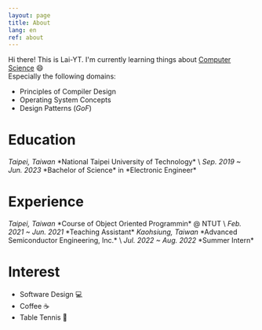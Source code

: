 ```yaml
---
layout: page
title: About
lang: en
ref: about
---
```


Hi there! This is Lai-YT. I'm currently learning things about [Computer Science](https://en.wikipedia.org/wiki/Computer_science) :smile: \
Especially the following domains:

- Principles of Compiler Design
- Operating System Concepts
- Design Patterns (*GoF*)

# Education

<span class="time-loc">
  <em>Taipei, Taiwan</em>
</span>
*National Taipei University of Technology*
\
<span class="time-loc">
  <em>Sep. 2019 ~ Jun. 2023</em>
</span>
*Bachelor of Science* in *Electronic Engineer*

# Experience

<span class="time-loc">
  <em>Taipei, Taiwan</em>
</span>
*Course of Object Oriented Programmin* @ NTUT \
<span class="time-loc">
  <em>Feb. 2021 ~ Jun. 2021</em>
</span>
*Teaching Assistant*

<span class="time-loc">
  <em>Kaohsiung, Taiwan</em>
</span>
*Advanced Semiconductor Engineering, Inc.* \
<span class="time-loc">
  <em>Jul. 2022 ~ Aug. 2022</em>
</span>
*Summer Intern*

# Interest

- Software Design :computer:
- Coffee :coffee:
- Table Tennis :ping_pong:
